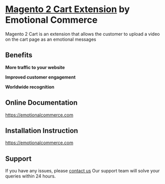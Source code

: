 # [Magento 2 Cart Extension](https://emotionalcommerce.com) by Emotional Commerce

Magento 2 Cart is an extension that allows the customer to upload a video on the cart page as an emotional messages

## Benefits

**More traffic to your website**

**Improved customer engagement**

**Worldwide recognition**


## Online Documentation
https://emotionalcommerce.com


## Installation Instruction
https://emotionalcommerce.com

## Support
If you have any issues, please [contact us](mailto:support@emotionalcommerce.com)
Our support team will solve your queries within 24 hours.
